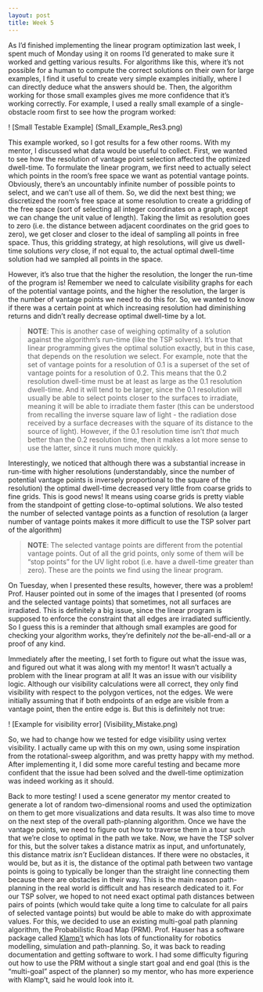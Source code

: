 ```yaml
---
layout: post
title: Week 5
---
```

As I’d finished implementing the linear program optimization last week, I spent much of Monday using it on rooms I’d generated to make sure it worked and getting various results. For algorithms like this, where it’s not possible for a human to compute the correct solutions on their own for large examples, I find it useful to create very simple examples initially, where I can directly deduce what the answers should be. Then, the algorithm working for those small examples gives me more confidence that it’s working correctly. For example, I used a really small example of a single-obstacle room first to see how the program worked: 

! [Small Testable Example] (Small_Example_Res3.png)

This example worked, so I got results for a few other rooms. With my mentor, I discussed what data would be useful to collect. First, we wanted to see how the resolution of vantage point selection affected the optimized dwell-time. To formulate the linear program, we first need to actually select which points in the room’s free space we want as potential vantage points. Obviously, there’s an uncountably infinite number of possible points to select, and we can’t use all of them. So, we did the next best thing; we discretized the room’s free space at some resolution to create a gridding of the free space (sort of selecting all integer coordinates on a graph, except we can change the unit value of length). Taking the limit as resolution goes to zero (i.e. the distance between adjacent coordinates on the grid goes to zero), we get closer and closer to the ideal of sampling all points in free space. Thus, this gridding strategy, at high resolutions, will give us dwell-time solutions *very* close, if not equal to, the actual optimal dwell-time solution had we sampled all points in the space. 

However, it’s also true that the higher the resolution, the longer the run-time of the program is! Remember we need to calculate visibility graphs for each of the potential vantage points, and the higher the resolution, the larger is the number of vantage points we need to do this for. So, we wanted to know if there was a certain point at which increasing resolution had diminishing returns and didn’t really decrease optimal dwell-time by a lot. 

> **NOTE**: This is another case of weighing optimality of a solution against the algorithm’s run-time (like the TSP solvers). It’s true that linear programming gives the optimal solution exactly, but in this case, that depends on the resolution we select. For example, note that the set of vantage points for a resolution of 0.1 is a superset of the set of vantage points for a resolution of 0.2. This means that the 0.2 resolution dwell-time must be at least as large as the 0.1 resolution dwell-time. And it will tend to be larger, since the 0.1 resolution will usually be able to select points closer to the surfaces to irradiate, meaning it will be able to irradiate them faster (this can be understood from recalling the inverse square law of light - the radiation dose received by a surface decreases with the square of its distance to the source of light). However, if the 0.1 resolution time isn’t *that* much better than the 0.2 resolution time, then it makes a lot more sense to use the latter, since it runs much more quickly.
  
Interestingly, we noticed that although there was a substantial increase in run-time with higher resolutions (understandably, since the number of potential vantage points is inversely proportional to the square of the resolution) the optimal dwell-time decreased very little from coarse grids to fine grids. This is good news! It means using coarse grids is pretty viable from the standpoint of getting close-to-optimal solutions. 
We also tested the number of selected vantage points as a function of resolution (a larger number of vantage points makes it more difficult to use the TSP solver part of the algorithm) 

> **NOTE**: The selected vantage points are different from the potential vantage points. Out of all the grid points, only some of them will be “stop points” for the UV light robot (i.e. have a dwell-time greater than zero). These are the points we find using the linear program. 
  
On Tuesday, when I presented these results, however, there was a problem! Prof. Hauser pointed out in some of the images that I presented (of rooms and the selected vantage points) that sometimes, not all surfaces are irradiated. This is definitely a big issue, since the linear program is supposed to enforce the constraint that all edges are irradiated sufficiently. So I guess this is a reminder that although small examples are good for checking your algorithm works, they’re definitely *not* the be-all-end-all or a proof of any kind. 

Immediately after the meeting, I set forth to figure out what the issue was, and figured out what it was along with my mentor! It wasn’t actually a problem with the linear program at all! It was an issue with our visibility logic. Although our visibility calculations were all correct, they only find visibility with respect to the polygon vertices, not the edges. We were initially assuming that if both endpoints of an edge are visible from a vantage point, then the entire edge is. But this is definitely not true: 

! [Example for visibility error] (Visibility_Mistake.png)

So, we had to change how we tested for edge visibility using vertex visibility. I actually came up with this on my own, using some inspiration from the rotational-sweep algorithm, and was pretty happy with my method. After implementing it, I did some more careful testing and became more confident that the issue had been solved and the dwell-time optimization was indeed working as it should.

Back to more testing! I used a scene generator my mentor created to generate a lot of random two-dimensional rooms and used the optimization on them to get more visualizations and data results. It was also time to move on the next step of the overall path-planning algorithm. Once we have the vantage points, we need to figure out how to traverse them in a tour such that we’re close to optimal in the path we take. Now, we have the TSP solver for this, but the solver takes a distance matrix as input, and unfortunately, this distance matrix *isn’t* Euclidean distances. If there were no obstacles, it would be, but as it is, the distance of the optimal path between two vantage points is going to typically be longer than the straight line connecting them because there are obstacles in their way. This is the main reason path-planning in the real world is difficult and has research dedicated to it. 
For our TSP solver, we hoped to not need exact optimal path distances between pairs of points (which would take quite a long time to calculate for all pairs of selected vantage points) but would be able to make do with approximate values. For this, we decided to use an existing multi-goal path planning algorithm, the Probabilistic Road Map (PRM). Prof. Hauser has a software package called [Klamp’t]( https://github.com/krishauser/Klampt) which has lots of functionality for robotics modelling, simulation and path-planning. So, it was back to reading documentation and getting software to work. I had some difficulty figuring out how to use the PRM without a single start goal and end goal (this is the “multi-goal” aspect of the planner) so my mentor, who has more experience with Klamp’t, said he would look into it. 

